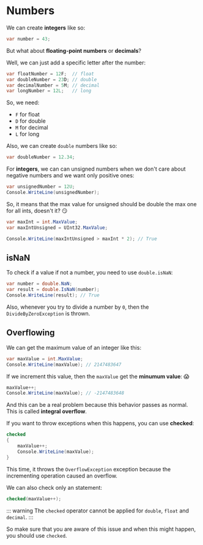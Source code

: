 # Numbers

We can create **integers** like so:

``` csharp
var number = 43;
```

But what about **floating-point numbers** or **decimals**?

Well, we can just add a specific letter after the number:

``` csharp
var floatNumber = 12F;  // float
var doubleNumber = 23D; // double
var decimalNumber = 5M; // decimal
var longNumber = 12L;   // long
```

So, we need:
- `F` for float
- `D` for double
- `M` for decimal
- `L` for long

Also, we can create `double` numbers like so:

``` csharp
var doubleNumber = 12.34;
```

For **integers**, we can can unsigned numbers when we don't care about negative numbers and we want only positive ones:

``` csharp
var unsignedNumber = 12U;
Console.WriteLine(unsignedNumber);
```

So, it means that the max value for unsigned should be double the max one for all ints, doesn't it? :smirk:

``` csharp
var maxInt = int.MaxValue;
var maxIntUnsigned = UInt32.MaxValue;

Console.WriteLine(maxIntUnsigned > maxInt * 2); // True
````

## isNaN

To check if a value if not a number, you need to use `double.isNaN`:

``` csharp
var number = double.NaN;
var result = double.IsNaN(number);
Console.WriteLine(result); // True
```

Also, whenever you try to divide a number by `0`, then the `DivideByZeroException` is thrown.

## Overflowing

We can get the maximum value of an integer like this:

``` csharp
var maxValue = int.MaxValue;
Console.WriteLine(maxValue); // 2147483647
```

If we increment this value, then the `maxValue` get the **minumum value**: :scream:

``` csharp
maxValue++;
Console.WriteLine(maxValue); // -2147483648
```

And this can be a real problem because this behavior passes as normal. This is called **integral overflow**.

If you want to throw exceptions when this happens, you can use **checked**:

``` csharp
checked
{
    maxValue++;
    Console.WriteLine(maxValue);
}
```

This time, it throws the `OverflowException` exception because the incrementing operation caused an overflow.

We can also check only an statement:

``` csharp
checked(maxValue++);
```

::: warning
The `checked` operator cannot be applied for `double`, `float` and `decimal`.
:::

So make sure that you are aware of this issue and when this might happen, you should use `checked`.
